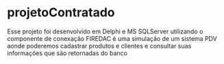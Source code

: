 # projetoContratado
Esse projeto foi desenvolvido em Delphi e MS SQLServer utilizando o componente de conexação FIREDAC é uma simulação de um sistema PDV aonde poderemos cadastrar produtos e clientes e consultar suas informações que são retornadas do banco
